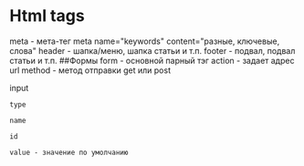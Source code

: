 # Html tags

meta - мета-тег
meta name="keywords" content="разные, ключевые, слова"
header - шапка/меню, шапка статьи и т.п.
footer - подвал, подвал статьи и т.п.
##Формы
form - основной парный тэг
    action - задает адрес url
    method - метод отправки get или post
    
input

    type

    name

    id

    value - значение по умолчанию


